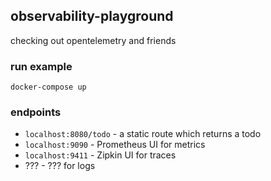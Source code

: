 ## observability-playground

checking out opentelemetry and friends

### run example
```
docker-compose up
```

### endpoints
- `localhost:8080/todo` - a static route which returns a todo
- `localhost:9090` - Prometheus UI for metrics 
- `localhost:9411` - Zipkin UI for traces
-  ??? - ??? for logs